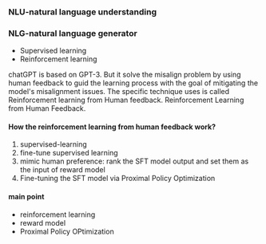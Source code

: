 ### NLU-natural language understanding

### NLG-natural language generator
- Supervised learning
- Reinforcement learning


chatGPT is based on GPT-3. But it solve the misalign problem by using human feedback to guid the learning process with the goal of mitigating the model's
misalignment issues. The specific technique uses is called Reinforcement learning from Human feedback.
Reinforcement Learning from Human Feedback.

#### How the reinforcement learning from human feedback work?
  1. supervised-learning
  2. fine-tune supervised learning
  3. mimic human preference: rank the SFT model output and set them as the input of reward model
  4. Fine-tuning the SFT model via Proximal Policy Optimization
#### main point
- reinforcement learning
- reward model
- Proximal Policy OPtimization
